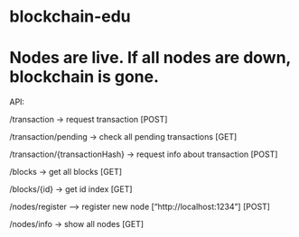 # blockchain-edu

# Nodes are live. If all nodes are down, blockchain is gone.

API:

/transaction -> request transaction [POST]

/transaction/pending -> check all pending transactions [GET]

/transaction/{transactionHash} -> request info about transaction [POST]

/blocks -> get all blocks [GET]

/blocks/{id} -> get id index [GET]

/nodes/register –> register new node [“http://localhost:1234”] [POST]

/nodes/info -> show all nodes [GET]
